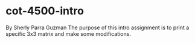 # cot-4500-intro
By Sherly Parra Guzman
The purpose of this intro assignment is to print a specific 3x3 matrix and make some modifications.

